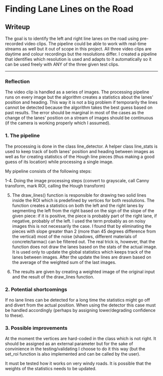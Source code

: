 # **Finding Lane Lines on the Road** 
## Writeup
The goal is to identify the left and right line lanes on the road using pre-recorded video clips. The pipeline could be able to work with real-time streams as well but it out of scope in this project. All three video clips are daytime and colour recordings but the resolutions differ. I created a pipeline that identifies which resolution is used and adapts to it automatically so it can be used freely with ANY of the three given test clips.

[//]: # (Image References)

[image1]: ./examples/grayscale.jpg "Grayscale"

---

### Reflection

The video clip is handled as a series of images. The processing pipeline runs on every image but the algorithm creates a statistics about the lanes' position and heading. This way it is not a big problem if temporarily the lines cannot be detected because the algorithm takes the best guess based on past results. The error should be marginal in most of the cases as the change of the lanes' position on a stream of images should be continuous (if the camera is working properly which I assumed). 

### 1. The pipeline

The processing is done in the class line_detector. A helper class line_stats is used to keep track of both lanes' position and heading between images as well as for creating statistics of the Hough line pieces (thus making a good guess of its location) while processing a single image. 

My pipeline consists of the following steps:

1-4. Doing the image processing steps (convert to grayscale, call Canny transform, mark ROI, calling the Hough transform)

5. The draw_lines() function is responsible for drawing two solid lines inside the ROI which is predefined by vertices for both resolutions. The function creates a statistics on both the left and the right lanes by segmenting the left from the right based on the sign of the slope of the given piece: if it is positive, the piece is probably part of the right lane, if negative, probably of the left. I used the term probably as on noisy images this is not necessarily the case. I found that by eliminating the pieces with slope greater than 2 (more than 45 degrees difference from the vertical) most of the noise (shadows, different materials of concrete/tarmac) can be filtered out. The real trick is, however, that the function does not draw the lanes based on the stats of the actual image. It is used only to update the global statistics which keeps track of the lanes between images. After the update the lines are drawn based on the average of the weighted sum of the last images.

6. The results are given by creating a weighted image of the original input and the result of the draw_lines function.

### 2. Potential shortcomings

If no lane lines can be detected for a long time the statistics might go off and divert from the actual position. When using the detector this case must be handled accordingly (perhaps by assigning lower/degrading confidence to these).

### 3. Possible improvements

At the moment the vertices are hard-coded in the class which is not right. It should be assigned as an external parameter but for the sake of convinience in the testing/validating I choose to do it this way (but the set_roi function is also implemented and can be called by the user).

It must be tested how it works on very windy roads. It is possible that the weights of the statistics needs to be updated. 
